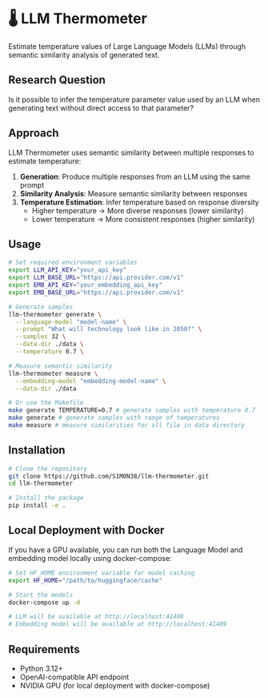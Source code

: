 # 🌡️ LLM Thermometer

Estimate temperature values of Large Language Models (LLMs) through semantic similarity analysis of generated text.

## Research Question

Is it possible to infer the temperature parameter value used by an LLM when generating text without direct access to that parameter?

## Approach

LLM Thermometer uses semantic similarity between multiple responses to estimate temperature:

1. **Generation**: Produce multiple responses from an LLM using the same prompt
2. **Similarity Analysis**: Measure semantic similarity between responses
3. **Temperature Estimation**: Infer temperature based on response diversity
   - Higher temperature → More diverse responses (lower similarity)
   - Lower temperature → More consistent responses (higher similarity)

## Usage

```bash
# Set required environment variables
export LLM_API_KEY="your_api_key"
export LLM_BASE_URL="https://api.provider.com/v1"
export EMB_API_KEY="your_embedding_api_key"
export EMB_BASE_URL="https://api.provider.com/v1"

# Generate samples
llm-thermometer generate \
  --language-model "model-name" \
  --prompt "What will technology look like in 2050?" \
  --samples 32 \
  --data-dir ./data \
  --temperature 0.7 \

# Measure semantic similarity
llm-thermometer measure \
  --embedding-model "embedding-model-name" \
  --data-dir ./data

# Or use the Makefile
make generate TEMPERATURE=0.7 # generate samples with temperature 0.7
make generate # generate samples with range of temperatures
make measure # measure similarities for all file in data directory
```

## Installation

```bash
# Clone the repository
git clone https://github.com/S1M0N38/llm-thermometer.git
cd llm-thermometer

# Install the package
pip install -e .
```

## Local Deployment with Docker

If you have a GPU available, you can run both the Language Model and embedding model locally using docker-compose:

```bash
# Set HF_HOME environment variable for model caching
export HF_HOME="/path/to/huggingface/cache"

# Start the models
docker-compose up -d

# LLM will be available at http://localhost:41408
# Embedding model will be available at http://localhost:41409
```

## Requirements

- Python 3.12+
- OpenAI-compatible API endpoint
- NVIDIA GPU (for local deployment with docker-compose)
